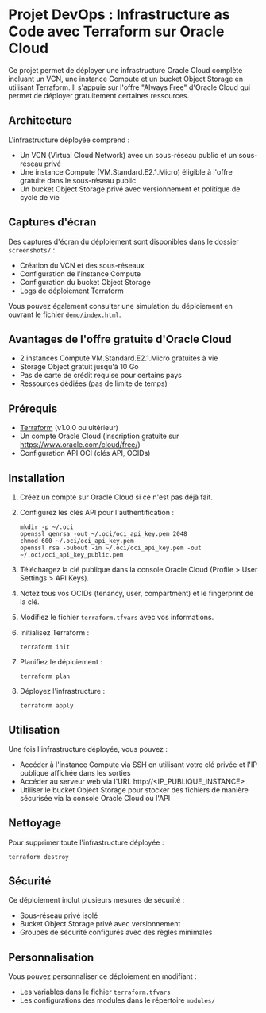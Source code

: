 # Projet DevOps : Infrastructure as Code avec Terraform sur Oracle Cloud

Ce projet permet de déployer une infrastructure Oracle Cloud complète incluant un VCN, une instance Compute et un bucket Object Storage en utilisant Terraform. Il s'appuie sur l'offre "Always Free" d'Oracle Cloud qui permet de déployer gratuitement certaines ressources.

## Architecture

L'infrastructure déployée comprend :

- Un VCN (Virtual Cloud Network) avec un sous-réseau public et un sous-réseau privé
- Une instance Compute (VM.Standard.E2.1.Micro) éligible à l'offre gratuite dans le sous-réseau public
- Un bucket Object Storage privé avec versionnement et politique de cycle de vie

## Captures d'écran

Des captures d'écran du déploiement sont disponibles dans le dossier `screenshots/` :

- Création du VCN et des sous-réseaux
- Configuration de l'instance Compute
- Configuration du bucket Object Storage
- Logs de déploiement Terraform

Vous pouvez également consulter une simulation du déploiement en ouvrant le fichier `demo/index.html`.

## Avantages de l'offre gratuite d'Oracle Cloud

- 2 instances Compute VM.Standard.E2.1.Micro gratuites à vie
- Storage Object gratuit jusqu'à 10 Go
- Pas de carte de crédit requise pour certains pays
- Ressources dédiées (pas de limite de temps)

## Prérequis

- [Terraform](https://www.terraform.io/downloads.html) (v1.0.0 ou ultérieur)
- Un compte Oracle Cloud (inscription gratuite sur https://www.oracle.com/cloud/free/)
- Configuration API OCI (clés API, OCIDs)

## Installation

1. Créez un compte sur Oracle Cloud si ce n'est pas déjà fait.

2. Configurez les clés API pour l'authentification :
   ```
   mkdir -p ~/.oci
   openssl genrsa -out ~/.oci/oci_api_key.pem 2048
   chmod 600 ~/.oci/oci_api_key.pem
   openssl rsa -pubout -in ~/.oci/oci_api_key.pem -out ~/.oci/oci_api_key_public.pem
   ```

3. Téléchargez la clé publique dans la console Oracle Cloud (Profile > User Settings > API Keys).

4. Notez tous vos OCIDs (tenancy, user, compartment) et le fingerprint de la clé.

5. Modifiez le fichier `terraform.tfvars` avec vos informations.

6. Initialisez Terraform :
   ```
   terraform init
   ```

7. Planifiez le déploiement :
   ```
   terraform plan
   ```

8. Déployez l'infrastructure :
   ```
   terraform apply
   ```

## Utilisation

Une fois l'infrastructure déployée, vous pouvez :

- Accéder à l'instance Compute via SSH en utilisant votre clé privée et l'IP publique affichée dans les sorties
- Accéder au serveur web via l'URL http://<IP_PUBLIQUE_INSTANCE>
- Utiliser le bucket Object Storage pour stocker des fichiers de manière sécurisée via la console Oracle Cloud ou l'API

## Nettoyage

Pour supprimer toute l'infrastructure déployée :
```
terraform destroy
```

## Sécurité

Ce déploiement inclut plusieurs mesures de sécurité :
- Sous-réseau privé isolé
- Bucket Object Storage privé avec versionnement
- Groupes de sécurité configurés avec des règles minimales

## Personnalisation

Vous pouvez personnaliser ce déploiement en modifiant :
- Les variables dans le fichier `terraform.tfvars`
- Les configurations des modules dans le répertoire `modules/` 